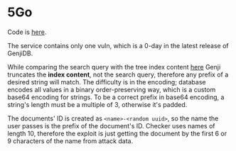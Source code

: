 # 5Go

Code is [here](./genji_0day.py).

The service contains only one vuln, which is a 0-day in the latest release of GenjiDB.

While comparing the search query with the tree index content
[here](https://github.com/genjidb/genji/blob/f1db356ced2ce5233582a7443342cdd213e81677/internal/tree/tree.go#L174)
Genji truncates the **index content**, not the search query, therefore any prefix of a desired string will match. The
difficulty is in the encoding; database encodes all values in a binary order-preserving way, which is a custom base64
encoding for strings. To be a correct prefix in base64 encoding, a string's length must be a multiple of 3, otherwise
it's padded.

The documents' ID is created as `<name>-<random uuid>`, so the name the user passes is the prefix of the document's ID.
Checker uses names of length 10, therefore the exploit is just getting the document by the first 6 or 9 characters of
the name from attack data.
